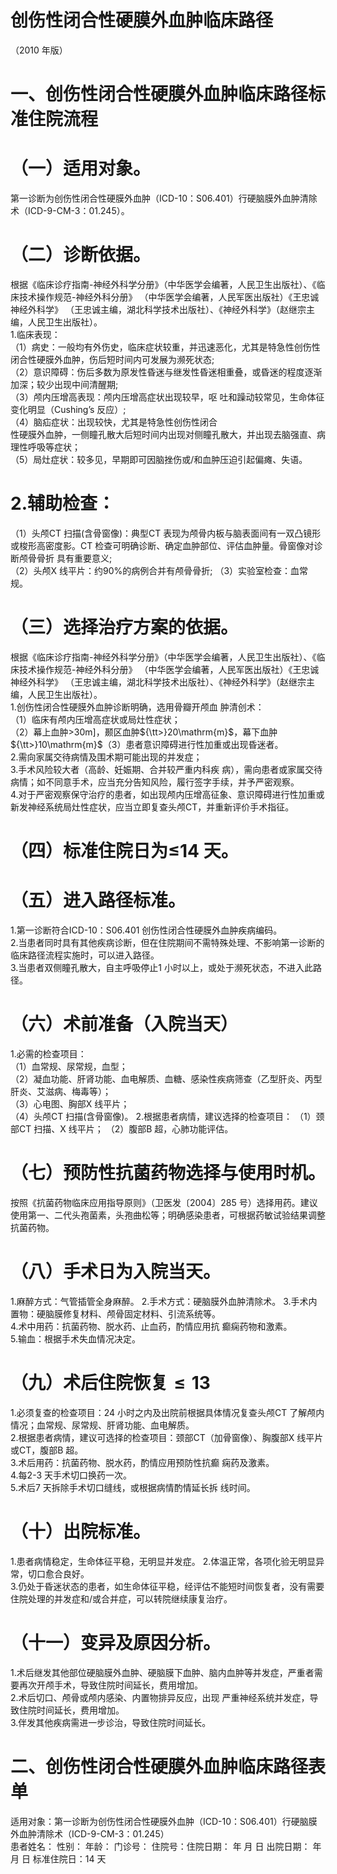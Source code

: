 # 创伤性闭合性硬膜外血肿临床路径  
（2010 年版）  
# 一、创伤性闭合性硬膜外血肿临床路径标准住院流程  
# （一）适用对象。  
第一诊断为创伤性闭合性硬膜外血肿（ICD-10：S06.401）行硬脑膜外血肿清除术（ICD-9-CM-3：01.245）。  
# （二）诊断依据。  
根据《临床诊疗指南-神经外科学分册》（中华医学会编著，人民卫生出版社）、《临床技术操作规范-神经外科分册》
（中华医学会编著，人民军医出版社）《王忠诚神经外科学》
（王忠诚主编，湖北科学技术出版社）、《神经外科学》（赵继宗主编，人民卫生出版社）。  
1.临床表现：  
（1）病史：一般均有外伤史，临床症状较重，并迅速恶化，尤其是特急性创伤性闭合性硬膜外血肿，伤后短时间内可发展为濒死状态;  
（2）意识障碍：伤后多数为原发性昏迷与继发性昏迷相重叠，或昏迷的程度逐渐加深；较少出现中间清醒期;  
（3）颅内压增高表现：颅内压增高症状出现较早，呕 吐和躁动较常见，生命体征变化明显（Cushing’s 反应）;  
（4）脑疝症状：出现较快，尤其是特急性创伤性闭合  
性硬膜外血肿，一侧瞳孔散大后短时间内出现对侧瞳孔散大，并出现去脑强直、病理性呼吸等症状；  
（5）局灶症状：较多见，早期即可因脑挫伤或/和血肿压迫引起偏瘫、失语。  
# 2.辅助检查：  
（1）头颅CT 扫描(含骨窗像)：典型CT 表现为颅骨内板与脑表面间有一双凸镜形或梭形高密度影。CT 检查可明确诊断、确定血肿部位、评估血肿量。骨窗像对诊断颅骨骨折 具有重要意义;  
（2）头颅X 线平片：约$90\%$的病例合并有颅骨骨折; （3）实验室检查：血常规。  
# （三）选择治疗方案的依据。  
根据《临床诊疗指南-神经外科学分册》（中华医学会编著，人民卫生出版社）、《临床技术操作规范-神经外科分册》
（中华医学会编著，人民军医出版社）《王忠诚神经外科学》
（王忠诚主编，湖北科学技术出版社）、《神经外科学》（赵继宗主编，人民卫生出版社）。  
1.创伤性闭合性硬膜外血肿诊断明确，选用骨瓣开颅血 肿清创术：  
（1）临床有颅内压增高症状或局灶性症状；  
（2）幕上血肿${\mathrm{>}}30\mathrm{m}]$，颞区血肿${\tt>}20\mathrm{m}$，幕下血肿${\tt>}10\mathrm{m}$（3）患者意识障碍进行性加重或出现昏迷者。  
2.需向家属交待病情及围术期可能出现的并发症；  
3.手术风险较大者（高龄、妊娠期、合并较严重内科疾 病），需向患者或家属交待病情；如不同意手术，应当充分告知风险，履行签字手续，并予严密观察。  
4.对于严密观察保守治疗的患者，如出现颅内压增高征象、意识障碍进行性加重或新发神经系统局灶性症状，应当立即复查头颅CT，并重新评价手术指征。  
# （四）标准住院日为≤14 天。  
# （五）进入路径标准。  
1.第一诊断符合ICD-10：S06.401 创伤性闭合性硬膜外血肿疾病编码。  
2.当患者同时具有其他疾病诊断，但在住院期间不需特殊处理、不影响第一诊断的临床路径流程实施时，可以进入路径。  
3.当患者双侧瞳孔散大，自主呼吸停止1 小时以上，或处于濒死状态，不进入此路径。  
# （六）术前准备（入院当天）  
1.必需的检查项目：  
（1）血常规、尿常规，血型；  
（2）凝血功能、肝肾功能、血电解质、血糖、感染性疾病筛查（乙型肝炎、丙型肝炎、艾滋病、梅毒等）；  
（3）心电图、胸部X 线平片；  
（4）头颅CT 扫描(含骨窗像)。 2.根据患者病情，建议选择的检查项目： （1）颈部CT 扫描、X 线平片； （2）腹部B 超，心肺功能评估。  
# （七）预防性抗菌药物选择与使用时机。  
按照《抗菌药物临床应用指导原则》（卫医发〔2004〕285 号）选择用药。建议使用第一、二代头孢菌素，头孢曲松等；明确感染患者，可根据药敏试验结果调整抗菌药物。  
# （八）手术日为入院当天。  
1.麻醉方式：气管插管全身麻醉。 2.手术方式：硬脑膜外血肿清除术。 3.手术内置物：硬脑膜修复材料、颅骨固定材料、引流系统等。  
4.术中用药：抗菌药物、脱水药、止血药，酌情应用抗 癫痫药物和激素。  
5.输血：根据手术失血情况决定。  
# （九）术后住院恢复${\leqslant}13$  
1.必须复查的检查项目：24 小时之内及出院前根据具体情况复查头颅CT 了解颅内情况；血常规、尿常规、肝肾功能、血电解质。  
2.根据患者病情，建议可选择的检查项目：颈部CT（加骨窗像）、胸腹部X 线平片或CT，腹部B 超。  
3.术后用药：抗菌药物、脱水药，酌情应用预防性抗癫 痫药及激素。  
4.每2-3 天手术切口换药一次。  
5.术后7 天拆除手术切口缝线，或根据病情酌情延长拆 线时间。  
# （十）出院标准。  
1.患者病情稳定，生命体征平稳，无明显并发症。 2.体温正常，各项化验无明显异常，切口愈合良好。  
3.仍处于昏迷状态的患者，如生命体征平稳，经评估不能短时间恢复者，没有需要住院处理的并发症和/或合并症，可以转院继续康复治疗。  
# （十一）变异及原因分析。  
1.术后继发其他部位硬脑膜外血肿、硬脑膜下血肿、脑内血肿等并发症，严重者需要再次开颅手术，导致住院时间延长，费用增加。  
2.术后切口、颅骨或颅内感染、内置物排异反应，出现 严重神经系统并发症，导致住院时间延长，费用增加。  
3.伴发其他疾病需进一步诊治，导致住院时间延长。  
# 二、创伤性闭合性硬膜外血肿临床路径表单  
适用对象：第一诊断为创伤性闭合性硬膜外血肿（ICD-10：S06.401）行硬脑膜外血肿清除术（ICD-9-CM-3：01.245）  
患者姓名：             性别：      年龄：      门诊号：          住院号：住院日期：     年  月  日    出院日期：       年  月   日     标准住院日：14 天  

